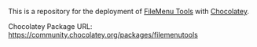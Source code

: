 This is a repository for the deployment of [FileMenu Tools](https://www.lopesoft.com/index.php/en/products/filemenutools) with [Chocolatey](https://chocolatey.org/).

Chocolatey Package URL: https://community.chocolatey.org/packages/filemenutools